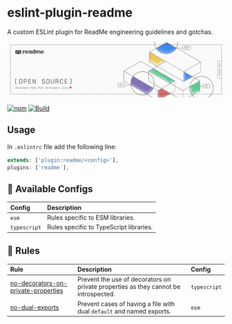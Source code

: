 # eslint-plugin-readme

A custom ESLint plugin for ReadMe engineering guidelines and gotchas.

[![](https://raw.githubusercontent.com/readmeio/.github/main/oss-header.png)](https://readme.io)

[![npm](https://img.shields.io/npm/v/eslint-plugin-readme)](https://npm.im/eslint-plugin-readme) [![Build](https://github.com/readmeio/standards/workflows/CI/badge.svg)](https://github.com/readmeio/standards)

## Usage

In `.eslintrc` file add the following line:

```js
extends: ['plugin:readme/<config>'],
plugins: ['readme'],
```

## 🔖 Available Configs

<!-- prettier-ignore-start -->

| Config | Description |
| :--- | :--- |
| `esm` | Rules specific to ESM libraries. |
| `typescript` | Rules specific to TypeScript libraries. |

<!-- prettier-ignore-end -->

## 📖 Rules

<!-- prettier-ignore-start -->

| Rule | Description | Config |
| :--- | :--- | :--- |
| [no-decorators-on-private-properties](https://github.com/readmeio/standards/tree/main/packages/eslint-plugin/docs/no-decorators-on-private-properties.md) | Prevent the use of decorators on private properties as they cannot be introspected. | `typescript` |
| [no-dual-exports](https://github.com/readmeio/standards/tree/main/packages/eslint-plugin/docs/no-dual-exports.md) | Prevent cases of having a file with dual `default` and named exports. | `esm` |

<!-- prettier-ignore-end -->
